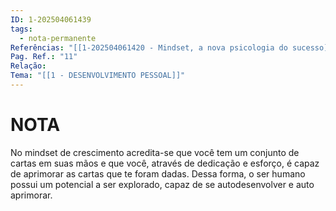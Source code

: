 ```yaml
---
ID: 1-202504061439
tags:
  - nota-permanente
Referências: "[[1-202504061420 - Mindset, a nova psicologia do sucesso]]"
Pag. Ref.: "11"
Relação: 
Tema: "[[1 - DESENVOLVIMENTO PESSOAL]]"
---
```

# NOTA 

No mindset de crescimento acredita-se que você tem um conjunto de cartas em suas mãos e que você,  através de dedicação e esforço, é capaz de aprimorar as cartas que te foram dadas. Dessa forma, o ser humano possui um potencial a ser explorado, capaz de se autodesenvolver e auto aprimorar.